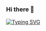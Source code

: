 ### Hi there 👋

[![Typing SVG](https://readme-typing-svg.herokuapp.com?size=29&color=1F2DFF&width=550&height=100&lines=%E2%9C%A8+welcome+to+my++profile+)](https://git.io/typing-svg)

<!--
**geofreybundala/geofreybundala** is a ✨ _special_ ✨ repository because its `README.md` (this file) appears on your GitHub profile.

Here are some ideas to get you started:

- 🔭 I’m currently working on ...
- 🌱 I’m currently learning Golang
- 👯 I’m looking to collaborate on ...
- 🤔 I’m looking for help with ...
- 💬 Ask me about Laravel, NestJs
- 📫 How to reach me: ...
- 😄 Pronouns: ...
- ⚡ Fun fact: ...
-->
